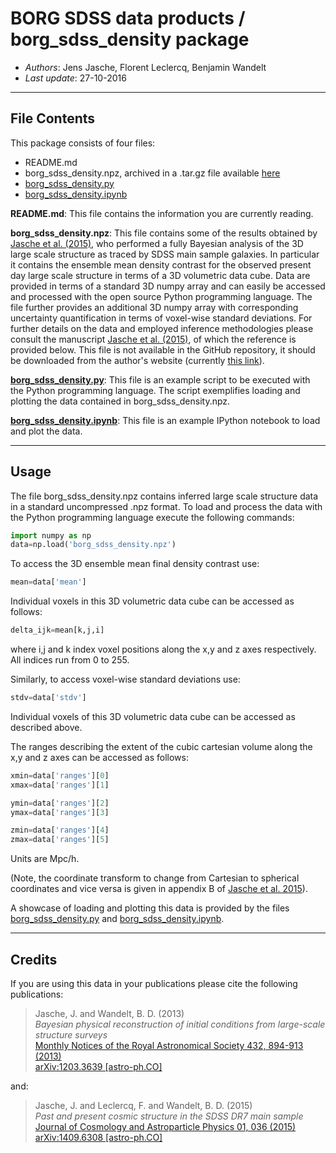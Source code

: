 **BORG SDSS data products** / **borg_sdss_density package**
==============================================

* *Authors*: Jens Jasche, Florent Leclercq, Benjamin Wandelt
* *Last update*: 27-10-2016

----------------------
**File Contents**
----------------------

This package consists of four files:
* README.md
* borg_sdss_density.npz, archived in a .tar.gz file available [here](http://www.florent-leclercq.eu/data/borg_sdss_density.tar.gz)
* [borg_sdss_density.py](borg_sdss_density.py)
* [borg_sdss_density.ipynb](borg_sdss_density.ipynb)

**README.md**:
	This file contains the information you are currently reading.

**borg_sdss_density.npz**:
	This file contains some of the results obtained by [Jasche et al. (2015)](https://arxiv.org/abs/1409.6308), who performed a fully Bayesian analysis of the 3D large scale structure as traced by SDSS main sample galaxies. In particular it contains the ensemble mean density contrast for the observed present day large scale structure in terms of a 3D volumetric data cube. Data are provided in terms of a standard 3D numpy array and can easily be accessed and processed with the open source Python programming language. The file further provides an additional 3D numpy array with corresponding uncertainty quantification in terms of voxel-wise standard deviations. For further details on the data and employed inference methodologies please consult the manuscript [Jasche et al. (2015)](https://arxiv.org/abs/1409.6308), of which the reference is provided below. This file is not available in the GitHub repository, it should be downloaded from the author's website (currently [this link](http://www.florent-leclercq.eu/data/borg_sdss_density.tar.gz)).
	
**[borg_sdss_density.py](borg_sdss_density.py)**:
	This file is an example script to be executed with the Python programming language. The script exemplifies loading and plotting the data contained in borg_sdss_density.npz.

**[borg_sdss_density.ipynb](borg_sdss_density.ipynb)**:
	This file is an example IPython notebook to load and plot the data.

----------------------
**Usage**
----------------------

The file borg_sdss_density.npz contains inferred large scale structure data in a standard uncompressed .npz format. To load and process the data with the Python programming language execute the following commands:

```python
import numpy as np
data=np.load('borg_sdss_density.npz')
```

To access the 3D ensemble mean final density contrast use: 

```python
mean=data['mean']
```

Individual voxels in this 3D volumetric data cube can be accessed as follows:

```python
delta_ijk=mean[k,j,i]
```

where i,j and k index voxel positions along the x,y and z axes respectively. All indices run from 0 to 255.

Similarly, to access voxel-wise standard deviations use: 

```python
stdv=data['stdv']
```

Individual voxels of this 3D volumetric data cube can be accessed as described above.

The ranges describing the extent of the cubic cartesian volume along the x,y and z axes can be accessed as follows:

```python
xmin=data['ranges'][0]
xmax=data['ranges'][1]

ymin=data['ranges'][2]
ymax=data['ranges'][3]

zmin=data['ranges'][4]
zmax=data['ranges'][5]
```

Units are Mpc/h.

(Note, the coordinate transform to change from Cartesian to spherical coordinates and vice versa is given in appendix B of [Jasche et al. 2015](https://arxiv.org/abs/1409.6308)).

A showcase of loading and plotting this data is provided by the files [borg_sdss_density.py](borg_sdss_density.py) and [borg_sdss_density.ipynb](borg_sdss_density.ipynb).

----------------------
**Credits**
----------------------

If you are using this data in your publications please cite the following publications:

> Jasche, J. and Wandelt, B. D. (2013)<br />
> *Bayesian physical reconstruction of initial conditions from large-scale structure surveys*<br />
> [Monthly Notices of the Royal Astronomical Society 432, 894-913 (2013)](http://dx.doi.org/10.1093/mnras/stt449)<br />
> [arXiv:1203.3639 [astro-ph.CO]](https://arxiv.org/abs/1203.3639)

and:

> Jasche, J. and Leclercq, F. and Wandelt, B. D. (2015)<br />
> *Past and present cosmic structure in the SDSS DR7 main sample*<br />
> [Journal of Cosmology and Astroparticle Physics 01, 036 (2015)](http://dx.doi.org/10.1088/1475-7516/2013/11/048)<br />
> [arXiv:1409.6308 [astro-ph.CO]](https://arxiv.org/abs/1409.6308)
